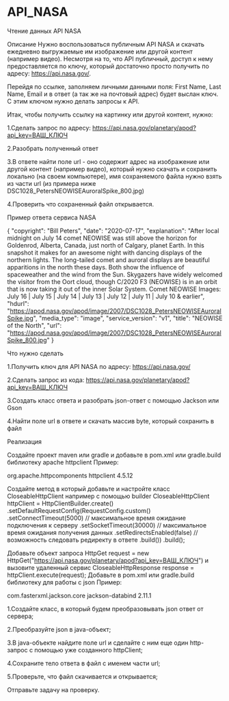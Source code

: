 # API_NASA
Чтение данных API NASA

Описание
Нужно воспользоваться публичным API NASA и скачать ежедневно выгружаемые им изображение или другой контент (например видео). Несмотря на то, что API публичный, доступ к нему предоставляется по ключу, который достаточно просто получить по адресу: https://api.nasa.gov/.

Перейдя по ссылке, заполняем личными данными поля: First Name, Last Name, Email и в ответ (а так же на почтовый адрес) будет выслан ключ. С этим ключом нужно делать запросы к API.

Итак, чтобы получить ссылку на картинку или другой контент, нужно:

1.Сделать запрос по адресу: https://api.nasa.gov/planetary/apod?api_key=ВАШ_КЛЮЧ

2.Разобрать полученный ответ

3.В ответе найти поле url - оно содержит адрес на изображение или другой контент (например видео), который нужно скачать и сохранить локально (на своем компьютере), имя сохраняемого файла нужно взять из части url (из примера ниже DSC1028_PetersNEOWISEAuroralSpike_800.jpg)

4.Проверить что сохраненный файл открывается.

Пример ответа сервиса NASA

{
  "copyright": "Bill Peters",
  "date": "2020-07-17",
  "explanation": "After local midnight on July 14 comet NEOWISE was still above the horizon for Goldenrod, Alberta, Canada, just north of Calgary, planet Earth. In this snapshot it makes for an awesome night with dancing displays of the northern lights. The long-tailed comet and auroral displays are beautiful apparitions in the north these days. Both show the influence of spaceweather and the wind from the Sun. Skygazers have widely welcomed the visitor from the Oort cloud, though C/2020 F3 (NEOWISE) is in an orbit that is now taking it out of the inner Solar System.  Comet NEOWISE Images: July 16 | July 15 | July 14 | July 13 | July 12 | July 11 | July 10 & earlier",
  "hdurl": "https://apod.nasa.gov/apod/image/2007/DSC1028_PetersNEOWISEAuroralSpike.jpg",
  "media_type": "image",
  "service_version": "v1",
  "title": "NEOWISE of the North",
  "url": "https://apod.nasa.gov/apod/image/2007/DSC1028_PetersNEOWISEAuroralSpike_800.jpg"
}

Что нужно сделать

1.Получить ключ для API NASA по адресу: https://api.nasa.gov/

2.Сделать запрос из кода: https://api.nasa.gov/planetary/apod?api_key=ВАШ_КЛЮЧ

3.Создать класс ответа и разобрать json-ответ с помощью Jackson или Gson

4.Найти поле url в ответе и скачать массив byte, который сохранить в файл

Реализация

Создайте проект maven или gradle и добавьте в pom.xml или gradle.build библиотеку apache httpclient
Пример:

<dependency>
   <groupId>org.apache.httpcomponents</groupId>
   <artifactId>httpclient</artifactId>
   <version>4.5.12</version>
</dependency>

Создайте метод в который добавьте и настройте класс CloseableHttpClient например с помощью builder
CloseableHttpClient httpClient = HttpClientBuilder.create()
    .setDefaultRequestConfig(RequestConfig.custom()
        .setConnectTimeout(5000)    // максимальное время ожидание подключения к серверу
        .setSocketTimeout(30000)    // максимальное время ожидания получения данных
        .setRedirectsEnabled(false) // возможность следовать редиректу в ответе
        .build())
    .build();

Добавьте объект запроса HttpGet request = new HttpGet("https://api.nasa.gov/planetary/apod?api_key=ВАШ_КЛЮЧ") и вызовите удаленный сервис CloseableHttpResponse response = httpClient.execute(request);
Добавьте в pom.xml или gradle.build библиотеку для работы с json
Пример:

<dependency>
   <groupId>com.fasterxml.jackson.core</groupId>
   <artifactId>jackson-databind</artifactId>
   <version>2.11.1</version>
</dependency>

1.Создайте класс, в который будем преобразовывать json ответ от сервера;

2.Преобразуйте json в java-объект;

3.В java-объекте найдите поле url и сделайте с ним еще один http-запрос с помощью уже созданного httpClient;

4.Сохраните тело ответа в файл с именем части url;

5.Проверьте, что файл скачивается и открывается;

Отправьте задачу на проверку.
